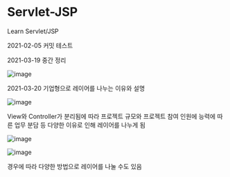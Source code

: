 # Servlet-JSP
Learn Servlet/JSP

2021-02-05 커밋 테스트

2021-03-19 중간 정리

![image](https://user-images.githubusercontent.com/76800974/111738055-08f25980-88c4-11eb-9c31-4753a35c5604.png)

2021-03-20 기업형으로 레이어를 나누는 이유와 설명

![image](https://user-images.githubusercontent.com/76800974/111809508-687a5480-8918-11eb-86b8-51258f12ee66.png)

View와 Controller가 분리됨에 따라 프로젝트 규모와 프로젝트 참여 인원에 능력에 따른 업무 분담 등 다양한 이유로 인해 레이어를 나누게 됨

![image](https://user-images.githubusercontent.com/76800974/111809538-6f08cc00-8918-11eb-81dc-905838ea1a5f.png)

![image](https://user-images.githubusercontent.com/76800974/111809549-7203bc80-8918-11eb-970f-f30c56b4b0a6.png)

경우에 따라 다양한 방법으로 레이어를 나눌 수도 있음
